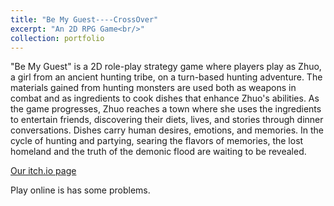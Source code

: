 ```yaml
---
title: "Be My Guest----CrossOver"
excerpt: "An 2D RPG Game<br/>"
collection: portfolio
---
```


"Be My Guest" is a 2D role-play strategy game where players play as Zhuo, a girl from an ancient hunting tribe, on a turn-based hunting adventure. The materials gained from hunting monsters are used both as weapons in combat and as ingredients to cook dishes that enhance Zhuo's abilities. As the game progresses, Zhuo reaches a town where she uses the ingredients to entertain friends, discovering their diets, lives, and stories through dinner conversations. Dishes carry human desires, emotions, and memories. In the cycle of hunting and partying, searing the flavors of memories, the lost homeland and the truth of the demonic flood are waiting to be revealed.

[Our itch.io page](https://gjmxcrossover.itch.io/be-my-guest)


Play online is has some problems.


